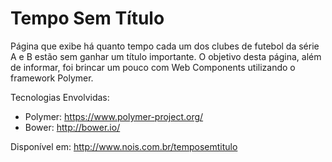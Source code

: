 Tempo Sem Título
================

Página que exibe há quanto tempo cada um dos clubes de futebol da série A e B estão sem ganhar um título importante.
O objetivo desta página, além de informar, foi brincar um pouco com Web Components utilizando o framework Polymer.

Tecnologias Envolvidas:
* Polymer: https://www.polymer-project.org/
* Bower: http://bower.io/

Disponível em: http://www.nois.com.br/temposemtitulo

